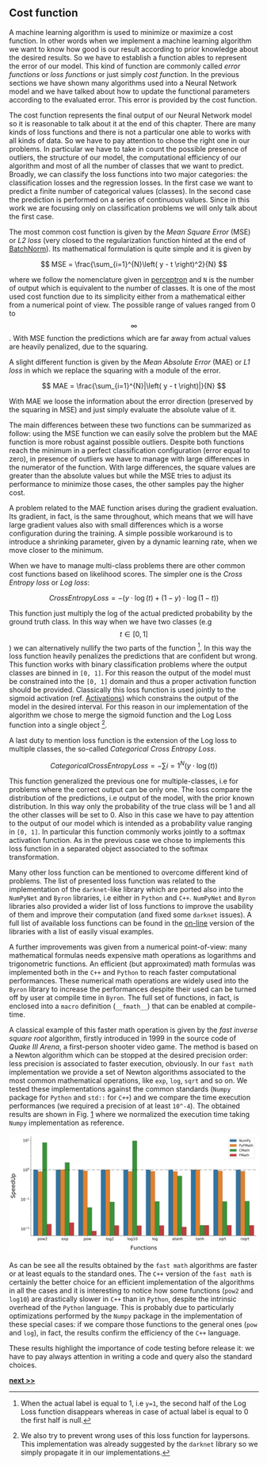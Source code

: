 ## Cost function

A machine learning algorithm is used to minimize or maximize a cost function.
In other words when we implement a machine learning algorithm we want to know how good is our result according to prior knowledge about the desired results.
So we have to establish a function ables to represent the error of our model.
This kind of function are commonly called *error functions* or *loss functions* or just simply *cost function*.
In the previous sections we have shown many algorithms used into a Neural Network model and we have talked about how to update the functional parameters according to the evaluated error.
This error is provided by the cost function.

The cost function represents the final output of our Neural Network model so it is reasonable to talk about it at the end of this chapter.
There are many kinds of loss functions and there is not a particular one able to works with all kinds of data.
So we have to pay attention to chose the right one in our problems.
In particular we have to take in count the possible presence of outliers, the structure of our model, the computational efficiency of our algorithm and most of all the number of classes that we want to predict.
Broadly, we can classify the loss functions into two major categories: the classification losses and the regression losses.
In the first case we want to predict a finite number of categorical values (classes).
In the second case the prediction is performed on a series of continuous values.
Since in this work we are focusing only on classification problems we will only talk about the first case.

The most common cost function is given by the *Mean Square Error* (MSE) or *L2 loss* (very closed to the regularization function hinted at the end of [BatchNorm](./BatchNorm.md)).
Its mathematical formulation is quite simple and it is given by

$$
MSE = \frac{\sum_{i=1}^{N}\left( y - t \right)^2}{N}
$$

where we follow the nomenclature given in [perceptron](./Perceptron.md) and `N` is the number of output which is equivalent to the number of classes.
It is one of the most used cost function due to its simplicity either from a mathematical either from a numerical point of view.
The possible range of values ranged from 0 to $$\infty$$.
With MSE function the predictions which are far away from actual values are heavily penalized, due to the squaring.

A slight different function is given by the *Mean Absolute Error* (MAE) or *L1 loss* in which we replace the squaring with a module of the error.

$$
MAE = \frac{\sum_{i=1}^{N}|\left( y - t \right)|}{N}
$$

With MAE we loose the information about the error direction (preserved by the squaring in MSE) and just simply evaluate the absolute value of it.

The main differences between these two functions can be summarized as follow: using the MSE function we can easily solve the problem but the MAE function is more robust against possible outliers.
Despite both functions reach the minimum in a perfect classification configuration (error equal to zero), in presence of outliers we have to manage with large differences in the numerator of the function.
With large differences, the square values are greater than the absolute values but while the MSE tries to adjust its performance to minimize those cases, the other samples pay the higher cost.

A problem related to the MAE function arises during the gradient evaluation.
Its gradient, in fact, is the same throughout, which means that we will have large gradient values also with small differences which is a worse configuration during the training.
A simple possible workaround is to introduce a shrinking parameter, given by a dynamic learning rate, when we move closer to the minimum.

When we have to manage multi-class problems there are other common cost functions based on likelihood scores.
The simpler one is the *Cross Entropy loss* or *Log loss*:

$$
CrossEntropyLoss = -(y\cdot\log(t) + (1 - y)\cdot\log(1 - t))
$$

This function just multiply the log of the actual predicted probability by the ground truth class.
In this way when we have two classes (e.g $$t \in [0, 1]$$) we can alternatively nullify the two parts of the function [^1].
In this way the loss function heavily penalizes the predictions that are confident but wrong.
This function works with binary classification problems where the output classes are binned in `[0, 1]`.
For this reason the output of the model must be constrained into the `[0, 1]` domain and thus a proper activation function should be provided.
Classically this loss function is used jointly to the sigmoid activation (ref. [Activations](./Activations.md)) which constrains the output of the model in the desired interval.
For this reason in our implementation of the algorithm we chose to merge the sigmoid function and the Log Loss function into a single object [^2].

A last duty to mention loss function is the extension of the Log loss to multiple classes, the so-called *Categorical Cross Entropy Loss*.

$$
CategoricalCrossEntropyLoss = -\sum{i=1}^{N}\left( y\cdot\log(t) \right)
$$

This function generalized the previous one for multiple-classes, i.e for problems where the correct output can be only one.
The loss compare the distribution of the predictions, i.e output of the model, with the prior known distribution.
In this way only the probability of the true class will be 1 and all the other classes will be set to 0.
Also in this case we have to pay attention to the output of our model which is intended as a probability value ranging in `[0, 1]`.
In particular this function commonly works jointly to a softmax activation function.
As in the previous case we chose to implements this loss function in a separated object associated to the softmax transformation.

Many other loss function can be mentioned to overcome different kind of problems.
The list of presented loss function was related to the implementation of the `darknet`-like library which are ported also into the `NumPyNet` and `Byron` libraries, i.e either in `Python` and `C++`.
`NumPyNet` and `Byron` libraries also provided a wider list of loss functions to improve the usability of them and improve their computation (and fixed some `darknet` issues).
A full list of available loss functions can be found in the [on-line](https://github.com/Nico-Curti/Byron/blob/master/src/cost_layer.cpp) version of the libraries with a list of easily visual examples.

A further improvements was given from a numerical point-of-view: many mathematical formulas needs expensive math operations as logarithms and trigonometric functions.
An efficient (but approximated) math formulas was implemented both in the `C++` and `Python` to reach faster computational performances.
These numerical math operations are widely used into the `Byron` library to increase the performances despite their used can be turned off by user at compile time in `Byron`.
The full set of functions, in fact, is enclosed into a `macro` definition (`__fmath__`) that can be enabled at compile-time.

A classical example of this faster math operation is given by the *fast inverse square root* algorithm, firstly introduced in 1999 in the source code of *Quake III Arena*, a first-person shooter video game.
The method is based on a Newton algorithm which can be stopped at the desired precision order: less precision is associated to faster execution, obviously.
In our `fast math` implementation we provide a set of Newton algorithms associated to the most common mathematical operations, like `exp`, `log`, `sqrt` and so on.
We tested these implementations against the common standards (`Numpy` package for `Python` and `std::` for `C++`) and we compare the time execution performances (we required a precision of at least `10^-4`).
The obtained results are shown in Fig. [1](../../../../img/fmath_timing.svg) where we normalized the execution time taking `Numpy` implementation as reference.

![Time performances of standard mathematical operations implemented through Newton approximations. We compare the results obtained with the `Numpy` library (blue, reference) and the standard `C++` library (`CMath`) to their equivalent into the custom `FMath` version. In the comparison we have to take in mind that the `Numpy` library is based on a `C++` wrap and that the `Python` version of the `FMath` is written in pure `Python` language. In all the cases the `FMath` version of the functions performs better or at-least-equal to the standard one.](../../../../img/fmath_timing.svg)

As can be see all the results obtained by the `fast math` algorithms are faster or at least equals to the standard ones.
The `C++` version of the `fast math` is certainly the better choice for an efficient implementation of the algorithms in all the cases and it is interesting to notice how some functions (`pow2` and `log10`) are drastically slower in `C++` than in `Python`, despite the intrinsic overhead of the `Python` language.
This is probably due to particularly optimizations performed by the `Numpy` package in the implementation of these special cases: if we compare those functions to the general ones (`pow` and `log`), in fact, the results confirm the efficiency of the `C++` language.

These results highlight the importance of code testing before release it: we have to pay always attention in writing a code and query also the standard choices.


[^1]: When the actual label is equal to 1, i.e `y=1`, the second half of the Log Loss function disappears whereas in case of actual label is equal to 0 the first half is null.

[^2]: We also try to prevent wrong uses of this loss function for laypersons. This implementation was already suggested by the `darknet` library so we simply propagate it in our implementations.


[**next >>**](../SuperResolution/Intro.md)
